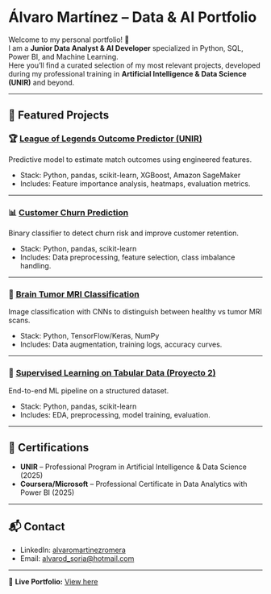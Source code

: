 # Álvaro Martínez – Data & AI Portfolio

Welcome to my personal portfolio! 🚀  
I am a **Junior Data Analyst & AI Developer** specialized in Python, SQL, Power BI, and Machine Learning.  
Here you’ll find a curated selection of my most relevant projects, developed during my professional training in **Artificial Intelligence & Data Science (UNIR)** and beyond.

---

## 📂 Featured Projects

### 🏆 [League of Legends Outcome Predictor (UNIR)](./projects/league-of-legends-outcome-predictor.html)
Predictive model to estimate match outcomes using engineered features.  
- Stack: Python, pandas, scikit-learn, XGBoost, Amazon SageMaker  
- Includes: Feature importance analysis, heatmaps, evaluation metrics.  


---

### 📊 [Customer Churn Prediction](./projects/customer-churn-prediction.html)
Binary classifier to detect churn risk and improve customer retention.  
- Stack: Python, pandas, scikit-learn  
- Includes: Data preprocessing, feature selection, class imbalance handling.  


---

### 🧠 [Brain Tumor MRI Classification](./projects/brain-tumor-mri-classification.html)
Image classification with CNNs to distinguish between healthy vs tumor MRI scans.  
- Stack: Python, TensorFlow/Keras, NumPy  
- Includes: Data augmentation, training logs, accuracy curves.  


---

### 🔬 [Supervised Learning on Tabular Data (Proyecto 2)](./projects/project-ml-tabular-proyecto2.html)
End-to-end ML pipeline on a structured dataset.  
- Stack: Python, pandas, scikit-learn  
- Includes: EDA, preprocessing, model training, evaluation.  


---

## 📑 Certifications
- **UNIR** – Professional Program in Artificial Intelligence & Data Science (2025)  
- **Coursera/Microsoft** – Professional Certificate in Data Analytics with Power BI (2025)

---

## 📬 Contact
- LinkedIn: [alvaromartinezromera](https://linkedin.com/in/alvaromartinezromera)  
- Email: alvarod_soria@hotmail.com  

---

🔗 **Live Portfolio:** [View here](https://dalvaromartinez.github.io/alvaromartinez-portfolio/) 
